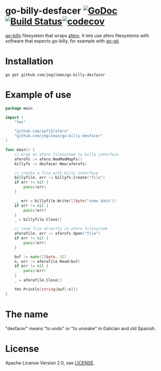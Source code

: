 # go-billy-desfacer [![GoDoc](https://godoc.org/gopkg.in/jfontan/go-billy-desfacer.v0?status.svg)](https://godoc.org/github.com/jfontan/go-billy-desfacer)[![Build Status](https://travis-ci.com/jfontan/go-billy-desfacer.svg?branch=master)](https://travis-ci.com/jfontan/go-billy-desfacer)[![codecov](https://codecov.io/gh/jfontan/go-billy-desfacer/branch/master/graph/badge.svg)](https://codecov.io/gh/jfontan/go-billy-desfacer)

[go-billy](https://github.com/src-d/go-billy) filesystem that wraps [afero](https://github.com/spf13/afero). It lets use afero filesystems with software that expects go-billy, for example with [go-git](https://github.com/src-d/go-git).


# Installation

```
go get github.com/jmgilman/go-billy-desfacer
```

# Example of use

```go
package main

import (
	"fmt"

	"github.com/spf13/afero"
	"github.com/jmgilman/go-billy-desfacer"
)

func main() {
	// wrap an afero filesystem to billy interface
	aferofs := afero.NewMemMapFs()
	billyfs := desfacer.New(aferofs)

	// create a file with billy interface
	billyfile, err := billyfs.Create("file")
	if err != nil {
		panic(err)
	}

	_, err = billyfile.Write([]byte("some data"))
	if err != nil {
		panic(err)
	}
	_ = billyfile.Close()

	// read file directly in afero filesystem
	aferofile, err := aferofs.Open("file")
	if err != nil {
		panic(err)
	}

	buf := make([]byte, 32)
	n, err := aferofile.Read(buf)
	if err != nil {
		panic(err)
	}
	_ = aferofile.Close()

	fmt.Println(string(buf[:n]))
}
```

# The name

"desfacer" means "to undo" or "to unmake" in Galician and old Spanish.

# License

Apache License Version 2.0, see [LICENSE](LICENSE).

